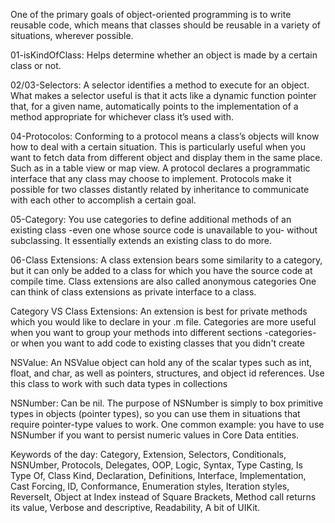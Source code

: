 One of the primary goals of object-oriented programming is to write reusable code, which means that classes should be reusable in a variety of situations, wherever possible.


01-isKindOfClass:
Helps determine whether an object is made by a certain class or not.


02/03-Selectors:
A selector identifies a method to execute for an object.
What makes a selector useful is that it acts like a dynamic function pointer that, for a given name, automatically points to the implementation of a method appropriate for whichever class it’s used with.


04-Protocolos:
Conforming to a protocol means a class’s objects will know how to deal with a certain situation. This is particularly useful when you want to fetch data from different object and display them in the same place. Such as in a table view or map view.
A protocol declares a programmatic interface that any class may choose to implement. Protocols make it possible for two classes distantly related by inheritance to communicate with each other to accomplish a certain goal.



05-Category:
You use categories to define additional methods of an existing class -even one whose source code is unavailable to you- without subclassing. It essentially extends an existing class to do more.


06-Class Extensions:
A class extension bears some similarity to a category, but it can only be added to a class for which you have the source code at compile time. Class extensions are also called anonymous categories
One can think of class extensions as private interface to a class.


Category VS Class Extensions:
An extension is best for private methods which you would like to declare in your .m file. Categories are more useful when you want to group your methods into different sections -categories- or when you want to add code to existing classes that you didn't create


NSValue:
An NSValue object can hold any of the scalar types such as int, float, and char, as well as pointers, structures, and object id references. Use this class to work with such data types in collections

NSNumber:
Can be nil.
The purpose of NSNumber is simply to box primitive types in objects (pointer types), so you can use them in situations that require pointer-type values to work.  One common example: you have to use NSNumber if you want to persist numeric values in Core Data entities.





Keywords of the day:
Category, Extension, Selectors, Conditionals, NSNUmber, Protocols, Delegates, OOP, Logic, Syntax, Type Casting, Is Type Of, Class Kind, Declaration, Definitions, Interface, Implementation, Cast Forcing, ID, Conformance, Enumeration styles, Iteration styles, ReverseIt, Object at Index instead of Square Brackets, Method call returns its value, Verbose and descriptive, Readability, A bit of UIKit. 
